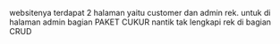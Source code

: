 websitenya terdapat 2 halaman yaitu customer dan admin rek. untuk di halaman admin bagian PAKET CUKUR nantik tak lengkapi rek di bagian CRUD
